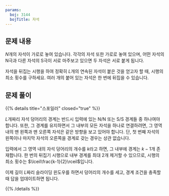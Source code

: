 ```yaml
---
params:
  boj: 3144
  bojTitle: 자석
---
```


## 문제 내용

$N$개의 자석이 가로로 놓여 있습니다. 각각의 자석 또한 가로로 놓여 있으며, 어떤 자석의 N극과 다른 자석의 S극이 서로 마주보고 있으면 두 자석은 서로 붙게 됩니다.

자석을 뒤집는 시행을 하여 정확히 $L$개의 연속된 자석이 붙은 것을 얻고자 할 때, 시행의 최소 횟수를 구하세요. 여러 개의 붙어 있는 자석은 한 번에 뒤집을 수 있습니다.

## 문제 풀이

{{% details title="스포일러" closed="true" %}}

$L$개짜리 자석 덩어리의 경계는 반드시 입력에 있는 N/N 또는 S/S 경계들 중 하나여야 합니다. 또한, 그 경계를 유지하면서 그 내부의 모든 자석을 하나로 연결하려면, 그 영역 내의 맨 왼쪽과 맨 오른쪽 자석은 같은 방향을 보고 있어야 합니다.
단, 첫 번째 자석의 왼쪽이나 마지막 자석의 오른쪽을 경계로 갖는 경우는 상관 없습니다.

입력에서 그 영역 내의 자석 덩어리의 개수를 $k$라고 하면, 그 내부에 경계는 $k-1$개 존재합니다. 한 번의 뒤집기 시행으로 내부 경계를 최대 2개 제거할 수 있으므로, 시행의 최소 횟수는 $\lceil\frac{k-1}{2}\rceil$입니다.

이제 길이 $L$짜리 슬라이딩 윈도우를 하면서 덩어리의 개수를 세고, 경계 조건을 충족할 때 답을 업데이트하면 됩니다.

{{% /details %}}
